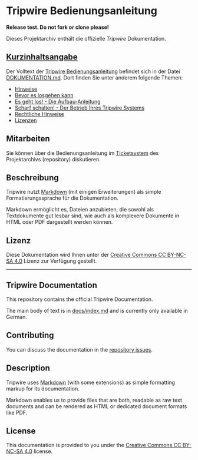 # Tripwire Bedienungsanleitung

**Release test. Do not fork or clone please!**

Dieses Projektarchiv enthält die offizielle _Tripwire_ Dokumentation.

## [Kurzinhaltsangabe](DOKUMENTATION.md)

Der Volltext der [Tripwire Bedienungsanleitung](DOKUMENTATION.md) befindet sich in der Datei [DOKUMENTATION.md](DOKUMENTATION.md). Dort finden Sie unter anderem folgende Themen:

- [Hinweise](DOKUMENTATION.md#hinweise)
- [Bevor es losgehen kann](DOKUMENTATION.md#bevor-es-losgehen-kann)
- [Es geht los! - Die Aufbau-Anleitung](DOKUMENTATION.md#es-geht-los-die-aufbau-anleitung)
- [Scharf schalten! - Der Betrieb Ihres Tripwire Systems](DOKUMENTATION.md#scharf-schalten-der-betrieb-des-tripwire-systems)
- [Rechtliche Hinweise](DOKUMENTATION.md#rechtliche-hinweise)
- [Lizenzen](DOKUMENTATION.md#lizenzen)



## Mitarbeiten

Sie können über die Bedienungsanleitung im [Ticketsystem](https://github.com/diy-home-security/Tripwire-Docs/issues) des Projektarchivs (repository) diskutieren.

## Beschreibung

Tripwire nutzt [Markdown](http://daringfireball.net/projects/markdown/) (mit einigen Erweiterungen) als simple Formatierungssprache für die Dokumentation.

Markdown ermöglicht es, Dateien anzubieten, die sowohl als Textdokumente gut lesbar sind, wie auch als komplexere Dokumente in HTML oder PDF dargestellt werden können.

## Lizenz

Diese Dokumentation wird Ihnen unter der [Creative Commons CC BY-NC-SA 4.0](https://creativecommons.org/licenses/by-nc-sa/4.0/) Lizenz zur Verfügung gestellt.

---

## Tripwire Documentation

This repository contains the official Tripwire Documentation.

The main body of text is in [docs/index.md](DOCUMENTATION.de.md) and is currently only available in German.


## Contributing

You can discuss the documentation in the
[repository issues](https://github.com/DIY-Home-Security/Tripwire-Docs/issues).

## Description

Tripwire uses [Markdown](http://daringfireball.net/projects/markdown/) (with some extensions) as simple formatting markup for its documentation.

Markdown enables us to provide files that are both, readable as raw text documents and can be rendered as HTML or dedicated document formats like PDF.

## License

This documentation is provided to you under the [Creative Commons CC BY-NC-SA 4.0](https://creativecommons.org/licenses/by-nc-sa/4.0/) license.